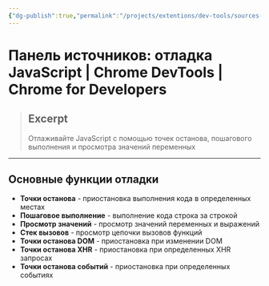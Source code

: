 ```yaml
---
{"dg-publish":true,"permalink":"/projects/extentions/dev-tools/sources-panel/"}
---
```



# Панель источников: отладка JavaScript  |  Chrome DevTools  |  Chrome for Developers

> ## Excerpt
> Отлаживайте JavaScript с помощью точек останова, пошагового выполнения и просмотра значений переменных

---

## Основные функции отладки

-   **Точки останова** - приостановка выполнения кода в определенных местах
-   **Пошаговое выполнение** - выполнение кода строка за строкой
-   **Просмотр значений** - просмотр значений переменных и выражений
-   **Стек вызовов** - просмотр цепочки вызовов функций
-   **Точки останова DOM** - приостановка при изменении DOM
-   **Точки останова XHR** - приостановка при определенных XHR запросах
-   **Точки останова событий** - приостановка при определенных событиях 